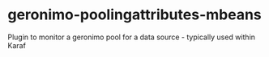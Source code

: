 geronimo-poolingattributes-mbeans
====================
Plugin to monitor a geronimo pool for a data source - typically used within Karaf
